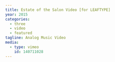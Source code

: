 ```yaml
---
title: Estate of the Salon Video [for LEAFTYPE]
year: 2015
categories:
  - three
  - video
  - featured
tagline: Analog Music Video
media:
  - type: vimeo
    id: 140711028
---
```

